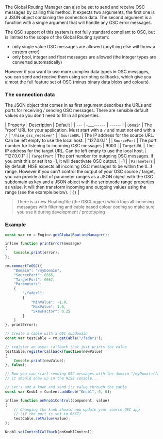 The Global Routing Manager can also be set to send and receive OSC messages by calling this method. It expects two arguments, the first one is a JSON object containing the connection data. The second argument is a function with a single argument that will handle any OSC error messages.

The OSC support of this system is not fully standard compliant to OSC, but is limited to the scope of the Global Routing system:

- only single value OSC messages are allowed (anything else will throw a custom error)
- only bool, integer and float messages are allowed (the integer types are converted automatically)

However if you want to use more complex data types in OSC messages, you can send and receive them using scripting callbacks, which give you almost the full feature set of OSC (minus binary data blobs and colours).

### The connection data

The JSON object that comes in as first argument describes the URLs and ports for receiving / sending OSC messages. There are sensible default values so you don't need to fill in all properties.

| Property | Description | Default |
| --- | -___------ | ------ |
| `Domain` | The "root" URL for your application. Must start with a `/` and must not end with a `/` | `"/hise_osc_receiver"` |
| `SourceURL` | The IP address for the source URL. Can be left empty to use the local host. | "127.0.0.1" |
| `SourcePort` | The port number for listening to incoming OSC messages | 9000 |
| `TargetURL` | The IP address for the target URL. Can be left empty to use the local host. | "127.0.0.1" |
| `TargetPort` | The port number for outgoing OSC messages. If you omit this or set it to -1, it will deactivate OSC output. | -1 |
| `Parameters` | By default, HISE expects all incoming OSC messages to be within the 0...1 range. However if you can't control the output of your OSC source / target, you can provide a list of parameter ranges as a JSON object with the OSC subdomain as key and a JSON object with the scriptnode range properties as value. It will then transform incoming and outgoing values using the range (see the example below).  | `{}` |

> There is a new FloatingTile (the OSCLogger) which logs all incoming messages with filtering and cable based colour coding so make sure you use it during development / prototyping

### Example

```javascript
const var rm = Engine.getGlobalRoutingManager();

inline function printError(message)
{
	Console.print(error);
};

rm.connectToOSC({
	"Domain": "/myDomain",
	"SourcePort": 6666,
	"TargetPort": 6667,
	"Parameters":
	{
		"/fader1":
		{
			"MinValue": -1.0,
			"MaxValue": 1.0,
			"SkewFactor": 0.25
		}
	}
}, printError);

// Create a cable with a OSC subdomain
const var testCable = rm.getCable("/fader1");

// register an async callback that just prints the value
testCable.registerCallback(function(newValue)
{
	Console.print(newValue);
}, false);

// Now you can start sending OSC messages with the domain "/myDomain/fader1" to the port 6666 and
// it should show up in the HISE console...

// Let's add a knob and send its value through the cable
const var Knob1 = Content.addKnob("Knob1", 0, 0);

inline function onKnob1Control(component, value)
{
	// Changing the knob should now update your source OSC app
	// (if the port is set to 6667)
	testCable.setValue(value);
};

Knob1.setControlCallback(onKnob1Control);
```

